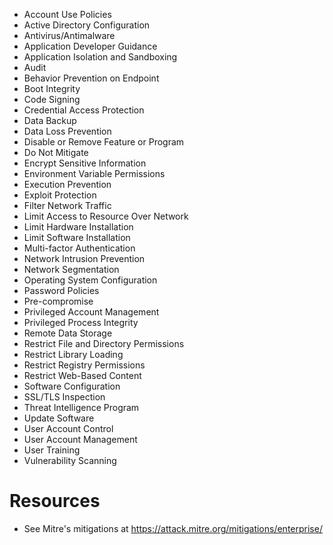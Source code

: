 - Account Use Policies
- Active Directory Configuration
- Antivirus/Antimalware
- Application Developer Guidance
- Application Isolation and Sandboxing
- Audit
- Behavior Prevention on Endpoint
- Boot Integrity
- Code Signing
- Credential Access Protection
- Data Backup
- Data Loss Prevention
- Disable or Remove Feature or Program
- Do Not Mitigate
- Encrypt Sensitive Information
- Environment Variable Permissions
- Execution Prevention
- Exploit Protection
- Filter Network Traffic
- Limit Access to Resource Over Network
- Limit Hardware Installation
- Limit Software Installation
- Multi-factor Authentication
- Network Intrusion Prevention
- Network Segmentation
- Operating System Configuration
- Password Policies
- Pre-compromise
- Privileged Account Management
- Privileged Process Integrity
- Remote Data Storage
- Restrict File and Directory Permissions
- Restrict Library Loading
- Restrict Registry Permissions
- Restrict Web-Based Content
- Software Configuration
- SSL/TLS Inspection
- Threat Intelligence Program
- Update Software
- User Account Control
- User Account Management
- User Training
- Vulnerability Scanning


# Resources
- See Mitre's mitigations at https://attack.mitre.org/mitigations/enterprise/
